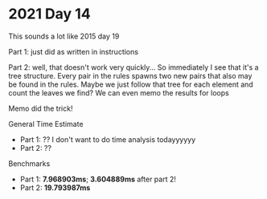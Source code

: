 # 2021 Day 14

This sounds a lot like 2015 day 19

Part 1: just did as written in instructions

Part 2: well, that doesn't work very quickly... So immediately I see that it's a tree structure. Every pair in the rules spawns two new pairs that also may be found in the rules. Maybe we just follow that tree for each element and count the leaves we find? We can even memo the results for loops

Memo did the trick!

General Time Estimate
- Part 1: ?? I don't want to do time analysis todayyyyyy
- Part 2: ?? 

Benchmarks
- Part 1: **7.968903ms**; **3.604889ms** after part 2!
- Part 2: **19.793987ms**




